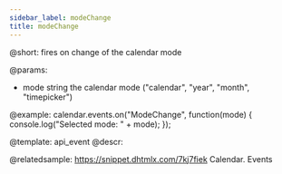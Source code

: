 ```yaml
---
sidebar_label: modeChange
title: modeChange
---          
```


@short:
fires on change of the calendar mode

@params:
- mode      string      the calendar mode ("calendar", "year", "month", "timepicker")


@example:
calendar.events.on("ModeChange", function(mode) {
   console.log("Selected mode: " + mode);
});


@template: api_event
@descr:


@relatedsample:
https://snippet.dhtmlx.com/7kj7fiek	Calendar. Events

